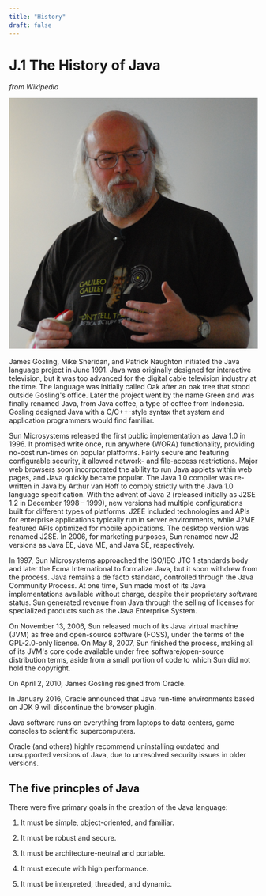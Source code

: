 ```yaml
---
title: "History"
draft: false
---
```


# J.1 The History of Java

*from Wikipedia*

![James Gosling, the creator of Java, in 2008](../../../assets/images/James_Gosling.jpg)

James Gosling, Mike Sheridan, and Patrick Naughton initiated the Java language project in June 1991. Java was originally designed for interactive television, but it was too advanced for the digital cable television industry at the time. The language was initially called Oak after an oak tree that stood outside Gosling's office. Later the project went by the name Green and was finally renamed Java, from Java coffee, a type of coffee from Indonesia. Gosling designed Java with a C/C++-style syntax that system and application programmers would find familiar.

Sun Microsystems released the first public implementation as Java 1.0 in 1996. It promised write once, run anywhere (WORA) functionality, providing no-cost run-times on popular platforms. Fairly secure and featuring configurable security, it allowed network- and file-access restrictions. Major web browsers soon incorporated the ability to run Java applets within web pages, and Java quickly became popular. The Java 1.0 compiler was re-written in Java by Arthur van Hoff to comply strictly with the Java 1.0 language specification. With the advent of Java 2 (released initially as J2SE 1.2 in December 1998 – 1999), new versions had multiple configurations built for different types of platforms. J2EE included technologies and APIs for enterprise applications typically run in server environments, while J2ME featured APIs optimized for mobile applications. The desktop version was renamed J2SE. In 2006, for marketing purposes, Sun renamed new J2 versions as Java EE, Java ME, and Java SE, respectively.

In 1997, Sun Microsystems approached the ISO/IEC JTC 1 standards body and later the Ecma International to formalize Java, but it soon withdrew from the process. Java remains a de facto standard, controlled through the Java Community Process. At one time, Sun made most of its Java implementations available without charge, despite their proprietary software status. Sun generated revenue from Java through the selling of licenses for specialized products such as the Java Enterprise System.

On November 13, 2006, Sun released much of its Java virtual machine (JVM) as free and open-source software (FOSS), under the terms of the GPL-2.0-only license. On May 8, 2007, Sun finished the process, making all of its JVM's core code available under free software/open-source distribution terms, aside from a small portion of code to which Sun did not hold the copyright.

On April 2, 2010, James Gosling resigned from Oracle.

In January 2016, Oracle announced that Java run-time environments based on JDK 9 will discontinue the browser plugin.

Java software runs on everything from laptops to data centers, game consoles to scientific supercomputers.

Oracle (and others) highly recommend uninstalling outdated and unsupported versions of Java, due to unresolved security issues in older versions.

## The five princples of Java

There were five primary goals in the creation of the Java language:

1. It must be simple, object-oriented, and familiar.

2. It must be robust and secure.

3. It must be architecture-neutral and portable.

4. It must execute with high performance.

5. It must be interpreted, threaded, and dynamic.